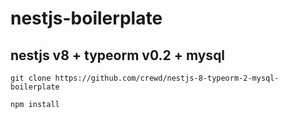 # nestjs-boilerplate

## nestjs v8 + typeorm v0.2 + mysql

```
git clone https://github.com/crewd/nestjs-8-typeorm-2-mysql-boilerplate
```

```
npm install
```
